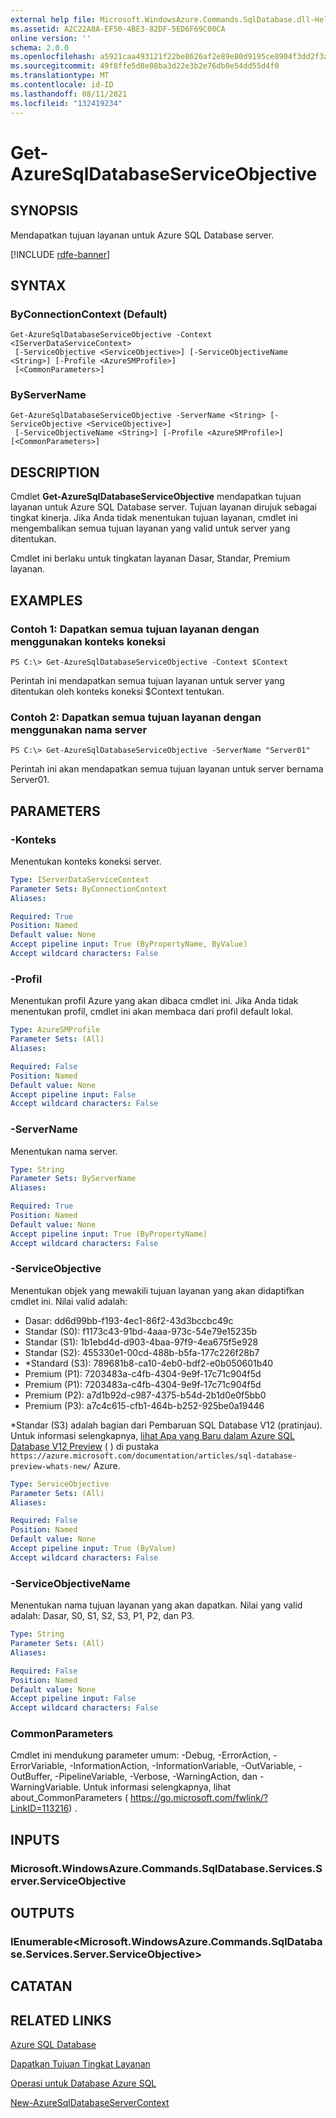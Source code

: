 ```yaml
---
external help file: Microsoft.WindowsAzure.Commands.SqlDatabase.dll-Help.xml
ms.assetid: A2C22A8A-EF50-4BE3-82DF-5ED6F69C00CA
online version: ''
schema: 2.0.0
ms.openlocfilehash: a5921caa493121f22be8626af2e89e80d9195ce8904f3dd2f3a274298948b787
ms.sourcegitcommit: 49f8ffe5d8e08ba3d22e3b2e76db0e54dd55d4f0
ms.translationtype: MT
ms.contentlocale: id-ID
ms.lasthandoff: 08/11/2021
ms.locfileid: "132419234"
---
```

# Get-AzureSqlDatabaseServiceObjective

## SYNOPSIS
Mendapatkan tujuan layanan untuk Azure SQL Database server.

[!INCLUDE [rdfe-banner](../../includes/rdfe-banner.md)]

## SYNTAX

### ByConnectionContext (Default)
```
Get-AzureSqlDatabaseServiceObjective -Context <IServerDataServiceContext>
 [-ServiceObjective <ServiceObjective>] [-ServiceObjectiveName <String>] [-Profile <AzureSMProfile>]
 [<CommonParameters>]
```

### ByServerName
```
Get-AzureSqlDatabaseServiceObjective -ServerName <String> [-ServiceObjective <ServiceObjective>]
 [-ServiceObjectiveName <String>] [-Profile <AzureSMProfile>] [<CommonParameters>]
```

## DESCRIPTION
Cmdlet **Get-AzureSqlDatabaseServiceObjective** mendapatkan tujuan layanan untuk Azure SQL Database server.
Tujuan layanan dirujuk sebagai tingkat kinerja.
Jika Anda tidak menentukan tujuan layanan, cmdlet ini mengembalikan semua tujuan layanan yang valid untuk server yang ditentukan.

Cmdlet ini berlaku untuk tingkatan layanan Dasar, Standar, Premium layanan.

## EXAMPLES

### Contoh 1: Dapatkan semua tujuan layanan dengan menggunakan konteks koneksi
```
PS C:\> Get-AzureSqlDatabaseServiceObjective -Context $Context
```

Perintah ini mendapatkan semua tujuan layanan untuk server yang ditentukan oleh konteks koneksi $Context tentukan.

### Contoh 2: Dapatkan semua tujuan layanan dengan menggunakan nama server
```
PS C:\> Get-AzureSqlDatabaseServiceObjective -ServerName "Server01"
```

Perintah ini akan mendapatkan semua tujuan layanan untuk server bernama Server01.

## PARAMETERS

### -Konteks
Menentukan konteks koneksi server.

```yaml
Type: IServerDataServiceContext
Parameter Sets: ByConnectionContext
Aliases: 

Required: True
Position: Named
Default value: None
Accept pipeline input: True (ByPropertyName, ByValue)
Accept wildcard characters: False
```

### -Profil
Menentukan profil Azure yang akan dibaca cmdlet ini.
Jika Anda tidak menentukan profil, cmdlet ini akan membaca dari profil default lokal.

```yaml
Type: AzureSMProfile
Parameter Sets: (All)
Aliases: 

Required: False
Position: Named
Default value: None
Accept pipeline input: False
Accept wildcard characters: False
```

### -ServerName
Menentukan nama server.

```yaml
Type: String
Parameter Sets: ByServerName
Aliases: 

Required: True
Position: Named
Default value: None
Accept pipeline input: True (ByPropertyName)
Accept wildcard characters: False
```

### -ServiceObjective
Menentukan objek yang mewakili tujuan layanan yang akan didaptifkan cmdlet ini.
Nilai valid adalah: 

- Dasar: dd6d99bb-f193-4ec1-86f2-43d3bccbc49c
- Standar (S0): f1173c43-91bd-4aaa-973c-54e79e15235b
- Standar (S1): 1b1ebd4d-d903-4baa-97f9-4ea675f5e928
- Standar (S2): 455330e1-00cd-488b-b5fa-177c226f28b7
- *Standard (S3): 789681b8-ca10-4eb0-bdf2-e0b050601b40
- Premium (P1): 7203483a-c4fb-4304-9e9f-17c71c904f5d
- Premium (P1): 7203483a-c4fb-4304-9e9f-17c71c904f5d
- Premium (P2): a7d1b92d-c987-4375-b54d-2b1d0e0f5bb0
- Premium (P3): a7c4c615-cfb1-464b-b252-925be0a19446

*Standar (S3) adalah bagian dari Pembaruan SQL Database V12 (pratinjau).
Untuk informasi selengkapnya, [lihat Apa yang Baru dalam Azure SQL Database V12 Preview](https://azure.microsoft.com/documentation/articles/sql-database-preview-whats-new/) ( ) di pustaka `https://azure.microsoft.com/documentation/articles/sql-database-preview-whats-new/` Azure.

```yaml
Type: ServiceObjective
Parameter Sets: (All)
Aliases: 

Required: False
Position: Named
Default value: None
Accept pipeline input: True (ByValue)
Accept wildcard characters: False
```

### -ServiceObjectiveName
Menentukan nama tujuan layanan yang akan dapatkan.
Nilai yang valid adalah: Dasar, S0, S1, S2, S3, P1, P2, dan P3.

```yaml
Type: String
Parameter Sets: (All)
Aliases: 

Required: False
Position: Named
Default value: None
Accept pipeline input: False
Accept wildcard characters: False
```

### CommonParameters
Cmdlet ini mendukung parameter umum: -Debug, -ErrorAction, -ErrorVariable, -InformationAction, -InformationVariable, -OutVariable, -OutBuffer, -PipelineVariable, -Verbose, -WarningAction, dan -WarningVariable. Untuk informasi selengkapnya, lihat about_CommonParameters ( https://go.microsoft.com/fwlink/?LinkID=113216) .

## INPUTS

### Microsoft.WindowsAzure.Commands.SqlDatabase.Services.Server.ServiceObjective

## OUTPUTS

### IEnumerable\<Microsoft.WindowsAzure.Commands.SqlDatabase.Services.Server.ServiceObjective\>

## CATATAN

## RELATED LINKS

[Azure SQL Database](https://msdn.microsoft.com/library/ee336279.aspx)

[Dapatkan Tujuan Tingkat Layanan](https://msdn.microsoft.com/en-us/library/azure/dn505709.aspx)

[Operasi untuk Database Azure SQL](https://msdn.microsoft.com/en-us/library/azure/dn505719.aspx)

[New-AzureSqlDatabaseServerContext](./New-AzureSqlDatabaseServerContext.md)



